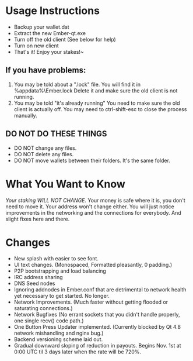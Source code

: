 Usage Instructions
==================

- Backup your wallet.dat
- Extract the new Ember-qt.exe
- Turn off the old client (See below for help)
- Turn on new client
- That's it! Enjoy your stakes!~

If you have problems:
---------------------

1. You may be told about a ".lock" file. You will find it in %appdata%\Ember\.lock Delete it and make sure the old client is not running.
2. You may be told "it's already running" You need to make sure the old client is actually off. You may need to ctrl-shift-esc to close the process manually.

DO NOT DO THESE THINGS
----------------------

- DO NOT change any files.
- DO NOT delete any files.
- DO NOT move wallets between their folders. It's the same folder.

What You Want to Know
=====================

*Your staking WILL NOT CHANGE.* Your money is safe where it is, you don't need to move it. Your address won't change either. You will just notice improvements in the networking and the connections for everybody. And slight fixes here and there.

Changes
=======

- New splash with easier to see font.
- UI text changes. (Monospaced, Formatted pleasantly, 0 padding.)
- P2P bootstrapping and load balancing
- IRC address sharing
- DNS Seed nodes
- Ignoring addnodes in Ember.conf that are detrimental to network health yet necessary to get started. No longer.
- Network Improvements. (Much faster without getting flooded or saturating connections.)
- Network Bugfixes (No errant sockets that you didn't handle properly, one single recv() code path.)
- One Button Press Updater implemented. (Currently blocked by Qt 4.8 network mishandling and nginx bug.)
- Backend versioning scheme laid out.
- Gradual downward sloping of reduction in payouts. Begins Nov. 1st at 0:00 UTC til 3 days later when the rate will be 720%.